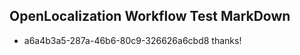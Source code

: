 ## OpenLocalization Workflow Test MarkDown
* a6a4b3a5-287a-46b6-80c9-326626a6cbd8 
thanks!<!--HONumber=Mar16_HO2-->
